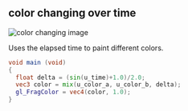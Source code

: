 ## color changing over time

![color changing image](C:\Users\mh\dev\shader\img\1.gif)

Uses the elapsed time to paint different colors.

```glsl
void main (void)
{
  float delta = (sin(u_time)+1.0)/2.0;
  vec3 color = mix(u_color_a, u_color_b, delta);
  gl_FragColor = vec4(color, 1.0); 
}
```

